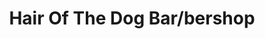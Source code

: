 ---
title: "Hair Of The Dog Bar/bershop"
url: /springfield/hair-of-the-dog-bar-bershop/
shop: Friseur
---